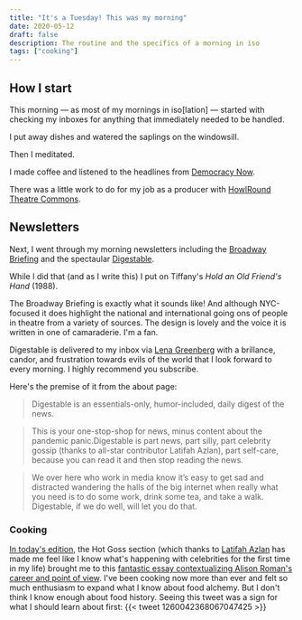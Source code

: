 ```yaml
---
title: "It's a Tuesday! This was my morning"
date: 2020-05-12
draft: false
description: The routine and the specifics of a morning in iso
tags: ["cooking"]
---
```


## How I start

This morning — as most of my mornings in iso[lation] — started with checking my inboxes for anything that immediately needed to be handled.

I put away dishes and watered the saplings on the windowsill.

Then I meditated.

I made coffee and listened to the headlines from [Democracy Now](https://www.democracynow.org/).

There was a little work to do for my job as a producer with [HowlRound Theatre Commons](https://howlround.com).

## Newsletters

Next, I went through my morning newsletters including the [Broadway Briefing](https://broadwaybriefing.com/) and the spectaular [Digestable](https://digestable.substack.com).

While I did that (and as I write this) I put on Tiffany's _Hold an Old Friend's Hand_ (1988).

The Broadway Briefing is exactly what it sounds like! And although NYC-focused it does highlight the national and international going ons of people in theatre from a variety of sources. The design is lovely and the voice it is written in one of camaraderie. I'm a fan.

Digestable is delivered to my inbox via [Lena Greenberg](https://twitter.com/zealousobserver) with a brillance, candor, and frustration towards evils of the world that I look forward to every morning. I highly recommend you subscribe.

Here's the premise of it from the about page:
> Digestable is an essentials-only, humor-included, daily digest of the news. 

> This is your one-stop-shop for news, minus content about the pandemic panic.Digestable is part news, part silly, part celebrity gossip (thanks to all-star contributor Latifah Azlan), part self-care, because you can read it and then stop reading the news.

> We over here who work in media know it’s easy to get sad and distracted wandering the halls of the big internet when really what you need is to do some work, drink some tea, and take a walk. Digestable, if we do well, will let you do that.

### Cooking

[In today's edition](https://digestable.substack.com/p/may-12th), the Hot Goss section (which thanks to [Latifah Azlan](https://twitter.com/LatifahAzlan_) has made me feel like I know what's happening with celebrities for the first time in my life) brought me to this [fantastic essay contextualizing Alison Roman's career and point of view](https://www.pajiba.com/celebrities_are_better_than_you/alison-roman-and-the-exhausting-prevalence-of-ethnic-erasure-in-popular-food-culture.php). I've been cooking now more than ever and felt so much enthusiasm to expand what I know about food alchemy. But I don't think I know enough about food history. Seeing this tweet was a sign for what I should learn about first:
{{< tweet 1260042368067047425 >}}